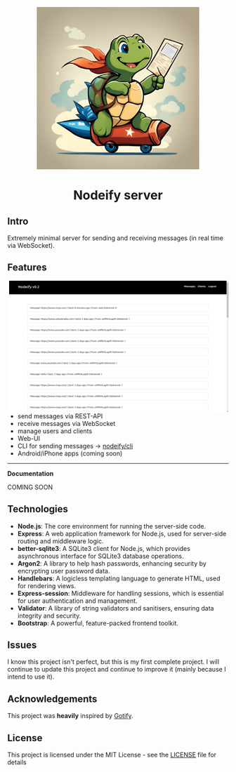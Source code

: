 <p align="center">
    <a href="https://github.com/gotify/logo">
        <img height="370px" src="./mascot.jpg" />
    </a>
</p>

<h1 align="center">Nodeify server</h1>

## Intro

Extremely minimal server for sending and receiving messages (in real time via WebSocket).

## Features

<img alt="Nodeify UI screenshot" src="./ui.png" align="right" width="500px" height="300px"/>

- send messages via REST-API
- receive messages via WebSocket
- manage users and clients
- Web-UI
- CLI for sending messages -> [nodeify/cli](https://github.com/tyrone-ward/nodeifycli)
- Android/iPhone apps (coming soon)

---

**Documentation**

COMING SOON

<!-- [Install](https://nodeify.com/docs/install) ᛫
[Configuration](https://nodeify.com/docs/config) ᛫
[REST-API](https://nodeify.com/api-docs) ᛫
[Setup Dev Environment](https://nodeify.com/docs/dev-setup) -->

## Technologies

- **Node.js**: The core environment for running the server-side code.
- **Express**: A web application framework for Node.js, used for server-side routing and middleware logic.
- **better-sqlite3**: A SQLite3 client for Node.js, which provides asynchronous interface for SQLite3 database operations.
- **Argon2**: A library to help hash passwords, enhancing security by encrypting user password data.
- **Handlebars**: A logicless templating language to generate HTML, used for rendering views.
- **Express-session**: Middleware for handling sessions, which is essential for user authentication and management.
- **Validator**: A library of string validators and sanitisers, ensuring data integrity and security.
- **Bootstrap**: A powerful, feature-packed frontend toolkit.

## Issues

I know this project isn't perfect, but this is my first complete project. I will continue to update this project and continue to improve it (mainly because I intend to use it).

## Acknowledgements

This project was **heavily** inspired by [Gotify](https://github.com/gotify/server).

## License

This project is licensed under the MIT License - see the [LICENSE](LICENSE) file for details

